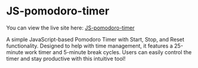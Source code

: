 # JS-pomodoro-timer

You can view the live site here: [JS-pomodoro-timer](https://js-pomodoro-timer.onrender.com/)

A simple JavaScript-based Pomodoro Timer with Start, Stop, and Reset functionality. Designed to help with time management, it features a 25-minute work timer and 5-minute break cycles. Users can easily control the timer and stay productive with this intuitive tool!
